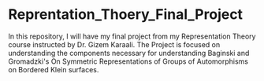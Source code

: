 # Reprentation_Thoery_Final_Project
In this repository, I will have my final project from my Representation Theory course instructed by Dr. Gizem Karaali. The Project is focused on understanding the components necessary for understanding Baginski and Gromadzki's On Symmetric Representations of Groups of Automorphisms on Bordered Klein surfaces.
